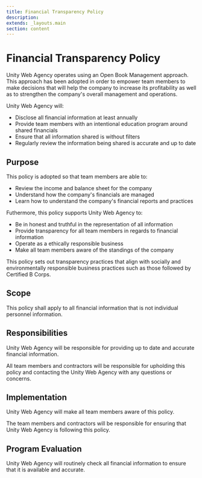 ```yaml
---
title: Financial Transparency Policy
description:
extends: _layouts.main
section: content
---
```


# Financial Transparency Policy

Unity Web Agency operates using an Open Book Management approach. This approach has been adopted in order to empower team members to make decisions that will help the company to increase its profitability as well as to strengthen the company's overall management and operations.

Unity Web Agency will:

* Disclose all financial information at least annually
* Provide team members with an intentional education program around shared financials
* Ensure that all information shared is without filters
* Regularly review the information being shared is accurate and up to date

## Purpose

This policy is adopted so that team members are able to:

- Review the income and balance sheet for the company
- Understand how the company's financials are managed
- Learn how to understand the company's financial reports and practices

Futhermore, this policy supports Unity Web Agency to:

* Be in honest and truthful in the representation of all information
* Provide transparency for all team members in regards to financial information
* Operate as a ethically responsible business
* Make all team members aware of the standings of the company

This policy sets out transparency practices that align with socially and environmentally responsible business practices such as those followed by Certified B Corps.

## Scope

This policy shall apply to all financial information that is not individual personnel information.

## Responsibilities

Unity Web Agency will be responsible for providing up to date and accurate financial information.

All team members and contractors will be responsible for upholding this policy and contacting the Unity Web Agency with any questions or concerns.

## Implementation

Unity Web Agency will make all team members aware of this policy.

The team members and contractors will be responsible for ensuring that Unity Web Agency is following this policy.

## Program Evaluation

Unity Web Agency will routinely check all financial information to ensure that it is available and accurate.
